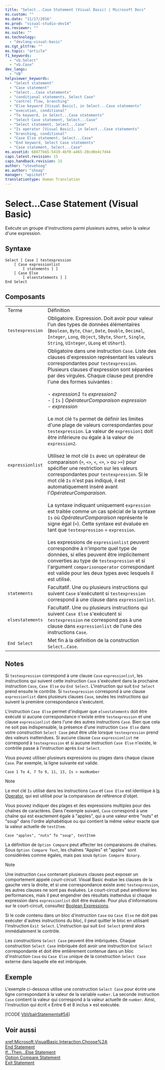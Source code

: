 ```yaml
---
title: "Select...Case Statement (Visual Basic) | Microsoft Docs"
ms.custom: ""
ms.date: "11/17/2016"
ms.prod: "visual-studio-dev14"
ms.reviewer: ""
ms.suite: ""
ms.technology: 
  - "devlang-visual-basic"
ms.tgt_pltfrm: ""
ms.topic: "article"
f1_keywords: 
  - "vb.Select"
  - "vb.Case"
dev_langs: 
  - "VB"
helpviewer_keywords: 
  - "Select statement"
  - "Case statement"
  - "Select...Case statements"
  - "conditional statements, Select Case"
  - "control flow, branching"
  - "Else keyword [Visual Basic], in Select...Case statements"
  - "execution, conditional"
  - "To keyword, in Select...Case statements"
  - "Select Case statement, Select...Case"
  - "Select statement, Select...Case"
  - "Is operator [Visual Basic], in Select...Case statements"
  - "branching, conditional"
  - "Case Else statement, Select...Case"
  - "End keyword, Select Case statements"
  - "Case statement, Select...Case"
ms.assetid: 68877b65-5419-4bf0-a465-20cd0e4c7d44
caps.latest.revision: 15
caps.handback.revision: 15
author: "stevehoag"
ms.author: "shoag"
manager: "wpickett"
translationtype: Human Translation
---
```

# Select...Case Statement (Visual Basic)
Exécute un groupe d'instructions parmi plusieurs autres, selon la valeur d'une expression.  
  
## Syntaxe  
  
```  
Select [ Case ] testexpression  
    [ Case expressionlist  
        [ statements ] ]  
    [ Case Else  
        [ elsestatements ] ]  
End Select  
```  
  
## Composants  
  
|||  
|-|-|  
|Terme|Définition|  
|`testexpression`|Obligatoire.  Expression.  Doit avoir pour valeur l'un des types de données élémentaires \(`Boolean`, `Byte`, `Char`, `Date`, `Double`, `Decimal`, `Integer`, `Long`, `Object`, `SByte`, `Short`, `Single`, `String`, `UInteger`, `ULong` et `UShort`\).|  
|`expressionlist`|Obligatoire dans une instruction `Case`.  Liste des clauses d'expression représentant les valeurs correspondantes pour `testexpression`.  Plusieurs clauses d'expression sont séparées par des virgules.  Chaque clause peut prendre l'une des formes suivantes :<br /><br /> -   *expression1* `To` *expression2*<br />-   \[ `Is` \] *OpérateurComparaison* *expression*<br />-   *expression*<br /><br /> Le mot clé `To` permet de définir les limites d'une plage de valeurs correspondantes pour `testexpression`.  La valeur de `expression1` doit être inférieure ou égale à la valeur de `expression2`.<br /><br /> Utilisez le mot clé `Is` avec un opérateur de comparaison \(`=`, `<>`, `<`, `<=`, `>` ou `>=`\) pour spécifier une restriction sur les valeurs correspondantes pour `testexpression`.  Si le mot clé `Is` n'est pas indiqué, il est automatiquement inséré avant l'*OpérateurComparaison*.<br /><br /> La syntaxe indiquant uniquement `expression` est traitée comme un cas spécial de la syntaxe `Is` où *OpérateurComparaison* représente le signe égal \(`=`\).  Cette syntaxe est évaluée en tant que `testexpression` \= `expression`.<br /><br /> Les expressions de `expressionlist` peuvent correspondre à n'importe quel type de données, si elles peuvent être implicitement converties au type de `testexpression` et si l'argument `comparisonoperator` correspondant est valide pour les deux types avec lesquels il est utilisé.|  
|`statements`|Facultatif.  Une ou plusieurs instructions qui suivent `Case` s'exécutent si `testexpression` correspond à une clause dans `expressionlist`.|  
|`elsestatements`|Facultatif.  Une ou plusieurs instructions qui suivent `Case Else` s'exécutent si `testexpression` ne correspond pas à une clause dans `expressionlist` de l'une des instructions `Case`.|  
|`End Select`|Met fin à la définition de la construction `Select`...`Case`.|  
  
## Notes  
 Si `testexpression` correspond à une clause `Case` `expressionlist`, les instructions qui suivent cette instruction `Case` s'exécutent dans la prochaine instruction `Case`, `Case Else` ou `End Select`.  L'instruction qui suit `End Select` prend ensuite le contrôle.  Si `testexpression` correspond à une clause `expressionlist` dans plusieurs clauses `Case`, seules les instructions qui suivent la première correspondance s'exécutent.  
  
 L'instruction `Case Else` permet d'indiquer que `elsestatements` doit être exécuté si aucune correspondance n'existe entre `testexpression` et une clause `expressionlist` dans l'une des autres instructions `Case`.  Bien que cela ne soit pas indispensable, la présence d'une instruction `Case Else` dans votre construction `Select Case` peut être utile lorsque `testexpression` prend des valeurs inattendues.  Si aucune clause `Case` `expressionlist` ne correspond à `testexpression` et si aucune instruction `Case Else` n'existe, le contrôle passe à l'instruction après `End Select`.  
  
 Vous pouvez utiliser plusieurs expressions ou plages dans chaque clause `Case`.  Par exemple, la ligne suivante est valide.  
  
 `Case 1 To 4, 7 To 9, 11, 13, Is > maxNumber`  
  
> [!NOTE]
>  Le mot clé `Is` utilisé dans les instructions `Case` et `Case Else` est identique à [Is Operator](../../../visual-basic/language-reference/operators/is-operator.md), qui est utilisé pour la comparaison de référence d'objet.  
  
 Vous pouvez indiquer des plages et des expressions multiples pour des chaînes de caractères.  Dans l'exemple suivant, `Case` correspond à une chaîne qui est exactement égale à "apples", qui a une valeur entre "nuts" et "soup" dans l'ordre alphabétique ou qui contient la même valeur exacte que la valeur actuelle de `testItem`.  
  
 `Case "apples", "nuts" To "soup", testItem`  
  
 La définition de `Option Compare` peut affecter les comparaisons de chaînes.  Sous `Option Compare Text`, les chaînes "Apples" et "apples" sont considérées comme égales, mais pas sous `Option Compare Binary`.  
  
> [!NOTE]
>  Une instruction `Case` contenant plusieurs clauses peut exposer un comportement appelé *court\-circuit*.  Visual Basic évalue les clauses de la gauche vers la droite, et si une correspondance existe avec `testexpression`, les autres clauses ne sont pas évaluées.  Le court\-circuit peut améliorer les performances, mais il peut engendrer des résultats inattendus si chaque expression dans `expressionlist` doit être évaluée.  Pour plus d'informations sur le court\-circuit, consultez [Boolean Expressions](../../../visual-basic/programming-guide/language-features/operators-and-expressions/boolean-expressions.md).  
  
 Si le code contenu dans un bloc d'instruction `Case` ou `Case Else` ne doit pas exécuter d'autres instructions du bloc, il peut quitter le bloc en utilisant l'instruction `Exit Select`.  L'instruction qui suit `End Select` prend alors immédiatement le contrôle.  
  
 Les constructions `Select Case` peuvent être imbriquées.  Chaque construction `Select Case` imbriquée doit avoir une instruction `End Select` correspondante et doit être entièrement contenue dans un bloc d'instruction `Case` ou `Case Else` unique de la construction `Select Case` externe dans laquelle elle est imbriquée.  
  
## Exemple  
 L'exemple ci\-dessous utilise une construction `Select Case` pour écrire une ligne correspondant à la valeur de la variable `number`.  La seconde instruction `Case` contient la valeur qui correspond à la valeur actuelle de `number`. Ainsi, l'instruction qui écrit « Entre 6 et 8 inclus » est exécutée.  
  
 [!CODE [VbVbalrStatements#54](../CodeSnippet/VS_Snippets_VBCSharp/VbVbalrStatements#54)]  
  
## Voir aussi  
 <xref:Microsoft.VisualBasic.Interaction.Choose%2A>   
 [End Statement](../../../visual-basic/language-reference/statements/end-statement.md)   
 [If...Then...Else Statement](../../../visual-basic/language-reference/statements/if-then-else-statement.md)   
 [Option Compare Statement](../../../visual-basic/language-reference/statements/option-compare-statement.md)   
 [Exit Statement](../../../visual-basic/language-reference/statements/exit-statement.md)
